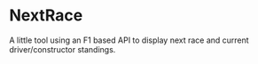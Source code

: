 # NextRace

A little tool using an F1 based API to display next race and current driver/constructor standings.

